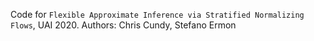 Code for `Flexible Approximate Inference via Stratified Normalizing Flows`, UAI 2020.
Authors: Chris Cundy, Stefano Ermon